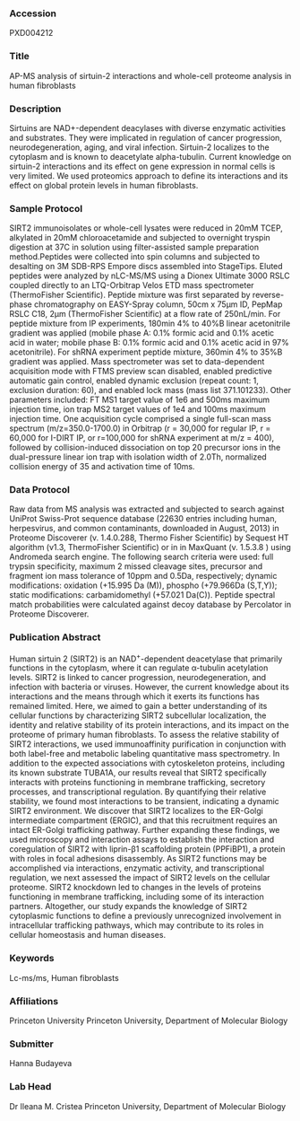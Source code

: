 ### Accession
PXD004212

### Title
AP-MS analysis of sirtuin-2 interactions and whole-cell proteome analysis in human fibroblasts

### Description
Sirtuins are NAD+-dependent deacylases with diverse enzymatic activities and substrates. They were implicated in regulation of cancer progression, neurodegeneration, aging, and viral infection. Sirtuin-2 localizes to the cytoplasm and is known to deacetylate alpha-tubulin. Current knowledge on sirtuin-2 interactions and its effect on gene expression in normal cells is very limited. We used proteomics approach to define its interactions and its effect on global protein levels in human fibroblasts.

### Sample Protocol
SIRT2 immunoisolates or whole-cell lysates were reduced in 20mM TCEP, alkylated in 20mM chloroacetamide and subjected to overnight tryspin digestion at 37C in solution using filter-assisted sample preparation method.Peptides were collected into spin columns and subjected to desalting on 3M SDB-RPS Empore discs assembled into StageTips. Eluted peptides were analyzed by nLC-MS/MS using a Dionex Ultimate 3000 RSLC coupled directly to an LTQ-Orbitrap Velos ETD mass spectrometer (ThermoFisher Scientific). Peptide mixture was first separated by reverse-phase chromatography on EASY-Spray column, 50cm x 75µm ID, PepMap RSLC C18, 2µm (ThermoFisher Scientific) at a flow rate of 250nL/min. For peptide mixture from IP experiments, 180min 4% to 40%B linear acetonitrile gradient was applied (mobile phase A: 0.1% formic acid and 0.1% acetic acid in water; mobile phase B: 0.1% formic acid and 0.1% acetic acid in 97% acetonitrile). For shRNA experiment peptide mixture, 360min 4% to 35%B gradient was applied.  Mass spectrometer was set to data-dependent acquisition mode with FTMS preview scan disabled, enabled predictive automatic gain control, enabled dynamic exclusion (repeat count: 1, exclusion duration: 60), and enabled lock mass (mass list 371.101233). Other parameters included: FT MS1 target value of 1e6 and 500ms maximum injection time, ion trap MS2 target values of 1e4 and 100ms maximum injection time. One acquisition cycle comprised a single full-scan mass spectrum (m/z=350.0-1700.0) in Orbitrap (r = 30,000 for regular IP, r = 60,000 for I-DIRT IP, or r=100,000 for shRNA experiment at m/z = 400), followed by collision-induced dissociation on top 20 precursor ions in the dual-pressure linear ion trap with isolation width of 2.0Th, normalized collision energy of 35 and activation time of 10ms.

### Data Protocol
Raw data from MS analysis was extracted and subjected to search against UniProt Swiss-Prot sequence database (22630 entries including human, herpesvirus, and common contaminants, downloaded in August, 2013) in Proteome Discoverer (v. 1.4.0.288, Thermo Fisher Scientific) by Sequest HT algorithm (v1.3, ThermoFisher Scientific) or in  in MaxQuant (v. 1.5.3.8 ) using Andromeda search engine. The following search criteria were used: full trypsin specificity, maximum 2 missed cleavage sites, precursor and fragment ion mass tolerance of 10ppm and 0.5Da, respectively; dynamic modifications: oxidation (+15.995 Da (M)), phospho (+79.966Da (S,T,Y)); static modifications: carbamidomethyl (+57.021 Da(C)). Peptide spectral match probabilities were calculated against decoy database by Percolator in Proteome Discoverer.

### Publication Abstract
Human sirtuin 2 (SIRT2) is an NAD<sup>+</sup>-dependent deacetylase that primarily functions in the cytoplasm, where it can regulate &#x3b1;-tubulin acetylation levels. SIRT2 is linked to cancer progression, neurodegeneration, and infection with bacteria or viruses. However, the current knowledge about its interactions and the means through which it exerts its functions has remained limited. Here, we aimed to gain a better understanding of its cellular functions by characterizing SIRT2 subcellular localization, the identity and relative stability of its protein interactions, and its impact on the proteome of primary human fibroblasts. To assess the relative stability of SIRT2 interactions, we used immunoaffinity purification in conjunction with both label-free and metabolic labeling quantitative mass spectrometry. In addition to the expected associations with cytoskeleton proteins, including its known substrate TUBA1A, our results reveal that SIRT2 specifically interacts with proteins functioning in membrane trafficking, secretory processes, and transcriptional regulation. By quantifying their relative stability, we found most interactions to be transient, indicating a dynamic SIRT2 environment. We discover that SIRT2 localizes to the ER-Golgi intermediate compartment (ERGIC), and that this recruitment requires an intact ER-Golgi trafficking pathway. Further expanding these findings, we used microscopy and interaction assays to establish the interaction and coregulation of SIRT2 with liprin-&#x3b2;1 scaffolding protein (PPFiBP1), a protein with roles in focal adhesions disassembly. As SIRT2 functions may be accomplished via interactions, enzymatic activity, and transcriptional regulation, we next assessed the impact of SIRT2 levels on the cellular proteome. SIRT2 knockdown led to changes in the levels of proteins functioning in membrane trafficking, including some of its interaction partners. Altogether, our study expands the knowledge of SIRT2 cytoplasmic functions to define a previously unrecognized involvement in intracellular trafficking pathways, which may contribute to its roles in cellular homeostasis and human diseases.

### Keywords
Lc-ms/ms, Human fibroblasts

### Affiliations
Princeton University
Princeton University, Department of Molecular Biology

### Submitter
Hanna Budayeva

### Lab Head
Dr Ileana M. Cristea
Princeton University, Department of Molecular Biology


